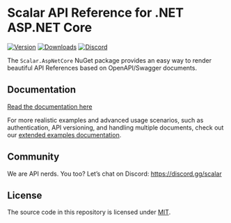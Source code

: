 # Scalar API Reference for .NET ASP.NET Core

[![Version](https://img.shields.io/nuget/v/Scalar.AspNetCore)](https://www.nuget.org/packages/Scalar.AspNetCore)
[![Downloads](https://img.shields.io/nuget/dt/Scalar.AspNetCore)](https://www.nuget.org/packages/Scalar.AspNetCore)
[![Discord](https://img.shields.io/discord/1135330207960678410?style=flat&color=5865F2)](https://discord.gg/scalar)

The `Scalar.AspNetCore` NuGet package provides an easy way to render beautiful API References based on OpenAPI/Swagger documents.

## Documentation

[Read the documentation here](https://guides.scalar.com/scalar/scalar-api-references/integrations/net-aspnet-core/integration)

For more realistic examples and advanced usage scenarios, such as authentication, API versioning, and handling multiple documents, check out our [extended examples documentation](https://github.com/scalar/scalar/blob/main/integrations/dotnet/aspnetcore/docs/README.md).

## Community

We are API nerds. You too? Let’s chat on Discord: <https://discord.gg/scalar>

## License

The source code in this repository is licensed under [MIT](https://github.com/scalar/scalar/blob/main/LICENSE).